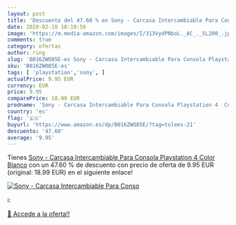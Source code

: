 ```yaml
---
layout: post
title: 'Descuento del 47.60 % en Sony - Carcasa Intercambiable Para Conso'
date: 2020-02-10 18:19:59
image: 'https://m.media-amazon.com/images/I/313VydPNboL._AC_._SL200_.jpg'
comments: true
category: ofertas
author: ring
slug: 'B016ZWO85E-es Sony - Carcasa Intercambiable Para Consola Playstation 4...'
sku: 'B016ZWO85E-es'
tags: [ 'playstation','sony', ]
actualPrice: 9.95 EUR
currency: EUR
price: 9.95
comparePrice: 18.99 EUR
prodname: 'Sony - Carcasa Intercambiable Para Consola Playstation 4  Color Blanco'
country: 'es'
flag: '🇪🇸'
buyurl: 'https://www.amazon.es/dp/B016ZWO85E/?tag=tolees-21'
descuento: '47.60'
average: '9.95'
---
```


Tienes [Sony - Carcasa Intercambiable Para Consola Playstation 4  Color Blanco](https://www.amazon.es/dp/B016ZWO85E/?tag=tolees-21) con un 47.60 % de descuento con precio de oferta de 9.95 EUR (original: 18.99 EUR) en el siguiente enlace!

[![Sony - Carcasa Intercambiable Para Conso](https://m.media-amazon.com/images/I/313VydPNboL._AC_._SL200_.jpg)](https://www.amazon.es/dp/B016ZWO85E/?tag=tolees-21)

ℹ️:


[🛒 Accede a la oferta!!](https://www.amazon.es/dp/B016ZWO85E/?tag=tolees-21)
